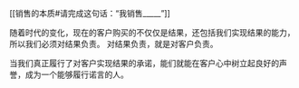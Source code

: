 [[销售的本质#请完成这句话：“我销售_____”]]

随着时代的变化，现在的客户购买的不仅仅是结果，还包括我们实现结果的能力，所以我们必须对结果负责。
对结果负责，就是对客户负责。

当我们真正履行了对客户实现结果的承诺，能们就能在客户心中树立起良好的声誉，成为一个能够履行诺言的人。

